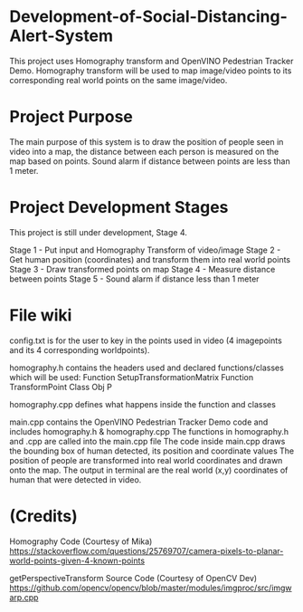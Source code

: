# Development-of-Social-Distancing-Alert-System
This project uses Homography transform and OpenVINO Pedestrian Tracker Demo. Homography transform will be used to map image/video points to its corresponding real world points on the same image/video.

# Project Purpose
The main purpose of this system is to draw the position of people seen in video into a map, the distance between each person is measured on the map based on points. Sound alarm if distance between points are less than 1 meter. 

# Project Development Stages
This project is still under development, Stage 4.

Stage 1 - Put input and Homography Transform of video/image
Stage 2 - Get human position (coordinates) and transform them into real world points
Stage 3 - Draw transformed points on map
Stage 4 - Measure distance between points
Stage 5 - Sound alarm if distance less than 1 meter

# File wiki
config.txt is for the user to key in the points used in video (4 imagepoints and its 4 corresponding worldpoints).

homography.h contains the headers used and declared functions/classes which will be used:
Function SetupTransformationMatrix
Function TransformPoint
Class Obj P

homography.cpp defines what happens inside the function and classes 

main.cpp contains the OpenVINO Pedestrian Tracker Demo code and includes homography.h & homography.cpp 
The functions in homography.h and .cpp are called into the main.cpp file
The code inside main.cpp draws the bounding box of human detected, its position and coordinate values
The position of people are transformed into real world coordinates and drawn onto the map. 
The output in terminal are the real world (x,y) coordinates of human that were detected in video.

# (Credits)
Homography Code (Courtesy of Mika)
https://stackoverflow.com/questions/25769707/camera-pixels-to-planar-world-points-given-4-known-points

getPerspectiveTransform Source Code (Courtesy of OpenCV Dev)
https://github.com/opencv/opencv/blob/master/modules/imgproc/src/imgwarp.cpp
